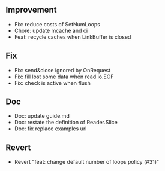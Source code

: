 ## Improvement

* Fix: reduce costs of SetNumLoops
* Chore: update mcache and ci
* Feat: recycle caches when LinkBuffer is closed

## Fix

* Fix: send&close ignored by OnRequest
* Fix: fill lost some data when read io.EOF
* Fix: check is active when flush

## Doc

* Doc: update guide.md
* Doc: restate the definition of Reader.Slice
* Doc: fix replace examples url

## Revert

* Revert "feat: change default number of loops policy (#31)"


